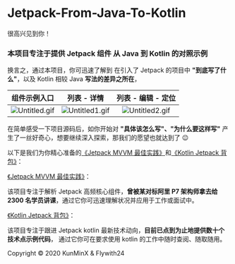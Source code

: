 # Jetpack-From-Java-To-Kotlin

很高兴见到你！

### 本项目专注于提供 Jetpack 组件 从 Java 到 Kotlin 的对照示例

换言之，通过本项目，你可迅速了解到 在引入了 Jetpack 的项目中 **"到底写了什么"**，以及 Kotlin 相较 Java **写法的差异之所在**，

|                         组件示例入口                         |                         列表 - 详情                          |                      列表 - 编辑 - 定位                      |
| :----------------------------------------------------------: | :----------------------------------------------------------: | :----------------------------------------------------------: |
| ![Untitled.gif](https://i.loli.net/2020/06/09/2ThFWwMtV4rlUby.gif) | ![Untitled1.gif](https://i.loli.net/2020/06/09/blUaTWpEuKF28nN.gif) | ![Untitled2.gif](https://i.loli.net/2020/06/09/wHvqG5TOQYSVnLg.gif) |

在简单感受一下项目源码后，如你开始对 **"具体该怎么写"、"为什么要这样写"** 产生了一丝好奇心，想要继续深入探索，那我们的愿望也就达到了 😉

以下是我们为你精心准备的[《Jetpack MVVM 最佳实践》](https://github.com/KunMinX/Jetpack-MVVM-Best-Practice)和[《Kotlin Jetpack 背包》](https://github.com/Flywith24/Flywith24-Jetpack-Demo)：

[《Jetpack MVVM 最佳实践》](https://github.com/KunMinX/Jetpack-MVVM-Best-Practice)：

该项目专注于解析 Jetpack 高频核心组件，**曾被某对标阿里 P7 架构师拿去给 2300 名学员讲课**，通过它你可迅速理解状况并应用于工作或面试中。

[《Kotlin Jetpack 背包》](https://github.com/Flywith24/Flywith24-Jetpack-Demo)：

该项目专注于跟进 Jetpack kotlin 最新技术动向，**目前已点到为止地提供数十个技术点示例代码**， 通过它你可在要求使用 kotlin 的工作中随时查阅、随取随用。



Copyright © 2020 KunMinX & Flywith24

